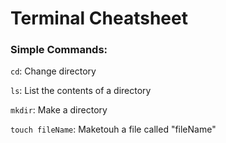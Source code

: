 # Terminal Cheatsheet

### Simple Commands:

`cd`: Change directory

`ls`: List the contents of a directory

`mkdir`: Make a directory

`touch fileName`: Maketouh a file called "fileName"